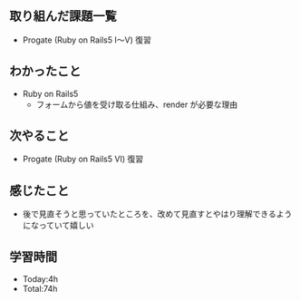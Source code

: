 ## 取り組んだ課題一覧
- Progate (Ruby on Rails5 Ⅰ〜Ⅴ) 復習
## わかったこと
- Ruby on Rails5
  - フォームから値を受け取る仕組み、render が必要な理由
## 次やること
- Progate (Ruby on Rails5 Ⅵ) 復習 
## 感じたこと
- 後で見直そうと思っていたところを、改めて見直すとやはり理解できるようになっていて嬉しい
## 学習時間
- Today:4h
- Total:74h
